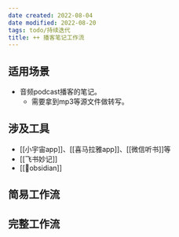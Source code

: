 ```yaml
---
date created: 2022-08-04
date modified: 2022-08-20
tags: todo/持续迭代
title: ++ 播客笔记工作流
---
```


## 适用场景

- 音频podcast播客的笔记。
	- 需要拿到mp3等源文件做转写。

## 涉及工具

- [[小宇宙app]]、[[喜马拉雅app]]、[[微信听书]]等
- [[飞书妙记]]
- [[🤖obsidian]]

## 简易工作流

## 完整工作流
